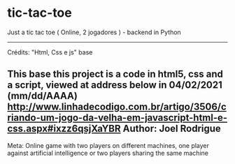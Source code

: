 # tic-tac-toe
Just a tic tac toe ( Online, 2 jogadores ) - backend in Python

-----------------------------------------------------------------------------------------------------------------
Crédits: "Html, Css e js" base

This base this project is a code in html5, css and a script, viewed at address below in 04/02/2021 (mm/dd/AAAA)
http://www.linhadecodigo.com.br/artigo/3506/criando-um-jogo-da-velha-em-javascript-html-e-css.aspx#ixzz6qsjXaYBR
Author: Joel Rodrigue
-----------------------------------------------------------------------------------------------------------------

Meta: Online game with two players on different machines, one player against artificial intelligence or two players sharing the same machine



